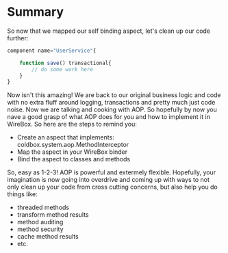 # Summary

So now that we mapped our self binding aspect, let's clean up our code further:

```javascript
component name="UserService"{

	function save() transactional{
		// do some work here
	}
}
```

Now isn't this amazing! We are back to our original business logic and code with no extra fluff around logging, transactions and pretty much just code noise. Now we are talking and cooking with AOP. So hopefully by now you nave a good grasp of what AOP does for you and how to implement it in WireBox. So here are the steps to remind you:


* Create an aspect that implements: coldbox.system.aop.MethodInterceptor
* Map the aspect in your WireBox binder
* Bind the aspect to classes and methods

So, easy as 1-2-3! AOP is powerful and extermely flexible. Hopefully, your imagination is now going into overdrive and coming up with ways to not only clean up your code from cross cutting concerns, but also help you do things like:


* threaded methods
* transform method results
* method auditing
* method security
* cache method results
* etc.
